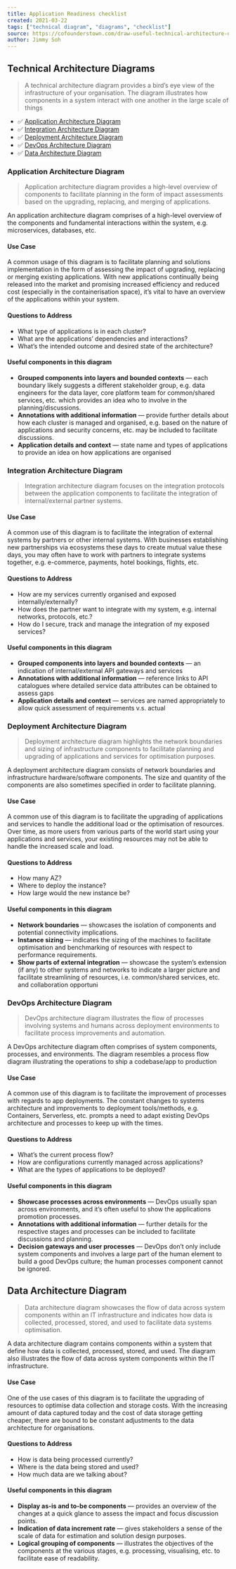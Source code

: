 ```yaml
---
title: Application Readiness checklist
created: 2021-03-22
tags: ["technical diagram", "diagrams", "checklist"]
source: https://cofounderstown.com/draw-useful-technical-architecture-diagrams-cc5d5
author: Jimmy Soh
---
```


## Technical Architecture Diagrams

> A technical architecture diagram provides a bird’s eye view of the infrastructure of your organisation. The diagram illustrates how components in a system interact with one another in the large scale of things

- ✅ [Application Architecture Diagram](#--application-architecture-diagram--)
- ✅ [Integration Architecture Diagram](#---integration-architecture-diagram--)
- ✅ [Deployment Architecture Diagram](#--deployment-architecture-diagram--)
- ✅ [DevOps Architecture Diagram](#--devops-architecture-diagram--)
- ✅ [Data Architecture Diagram](#--data-architecture-diagram--)

### **Application Architecture Diagram**

> Application architecture diagram provides a high-level overview of components to facilitate planning in the form of impact assessments based on the upgrading, replacing, and merging of applications.

An application architecture diagram comprises of a high-level overview of the components and fundamental interactions within the system, e.g. microservices, databases, etc.

#### Use Case

A common usage of this diagram is to facilitate planning and solutions implementation in the form of assessing the impact of upgrading, replacing or merging existing applications. With new applications continually being released into the market and promising increased efficiency and reduced cost (especially in the containerisation space), it’s vital to have an overview of the applications within your system.

#### Questions to Address

- What type of applications is in each cluster?
- What are the applications’ dependencies and interactions?
- What’s the intended outcome and desired state of the architecture?

#### Useful components in this diagram

- **Grouped components into layers and bounded contexts** — each boundary likely suggests a different stakeholder group, e.g. data engineers for the data layer, core platform team for common/shared services, etc. which provides an idea who to involve in the planning/discussions.
- **Annotations with additional information** — provide further details about how each cluster is managed and organised, e.g. based on the nature of applications and security concerns, etc. may be included to facilitate discussions.
- **Application details and context** — state name and types of applications to provide an idea on how applications are organised

### **Integration Architecture Diagram**

> Integration architecture diagram focuses on the integration protocols between the application components to facilitate the integration of internal/external partner systems.

#### Use Case

A common use of this diagram is to facilitate the integration of external systems by partners or other internal systems. With businesses establishing new partnerships via ecosystems these days to create mutual value these days, you may often have to work with partners to integrate systems together, e.g. e-commerce, payments, hotel bookings, flights, etc.

#### Questions to Address

- How are my services currently organised and exposed internally/externally?
- How does the partner want to integrate with my system, e.g. internal networks, protocols, etc.?
- How do I secure, track and manage the integration of my exposed services?

#### Useful components in this diagram

- **Grouped components into layers and bounded contexts** — an indication of internal/external API gateways and services
- **Annotations with additional information** — reference links to API catalogues where detailed service data attributes can be obtained to assess gaps
- **Application details and context** — services are named appropriately to allow quick assessment of requirements v.s. actual

### **Deployment Architecture Diagram**

> Deployment architecture diagram highlights the network boundaries and sizing of infrastructure components to facilitate planning and upgrading of applications and services for optimisation purposes.

A deployment architecture diagram consists of network boundaries and infrastructure hardware/software components. The size and quantity of the components are also sometimes specified in order to facilitate planning.

#### Use Case

A common use of this diagram is to facilitate the upgrading of applications and services to handle the additional load or the optimisation of resources. Over time, as more users from various parts of the world start using your applications and services, your existing resources may not be able to handle the increased scale and load.

#### Questions to Address

- How many AZ?
- Where to deploy the instance?
- How large would the new instance be?

#### Useful components in this diagram

- **Network boundaries** — showcases the isolation of components and potential connectivity implications.
- **Instance sizing** — indicates the sizing of the machines to facilitate optimisation and benchmarking of resources with respect to performance requirements.
- **Show parts of external integration** — showcase the system’s extension (if any) to other systems and networks to indicate a larger picture and facilitate streamlining of resources, i.e. common/shared services, etc. and collaboration opportuni

### **DevOps Architecture Diagram**

> DevOps architecture diagram illustrates the flow of processes involving systems and humans across deployment environments to facilitate process improvements and automation.

A DevOps architecture diagram often comprises of system components, processes, and environments. The diagram resembles a process flow diagram illustrating the operations to ship a codebase/app to production

#### Use Case

A common use of this diagram is to facilitate the improvement of processes with regards to app deployments. The constant changes to systems architecture and improvements to deployment tools/methods, e.g. Containers, Serverless, etc. prompts a need to adapt existing DevOps architecture and processes to keep up with the times.

#### Questions to Address

- What’s the current process flow?
- How are configurations currently managed across applications?
- What are the types of applications to be deployed?

#### Useful components in this diagram

- **Showcase processes across environments** — DevOps usually span across environments, and it’s often useful to show the applications promotion processes.
- **Annotations with additional information** — further details for the respective stages and processes can be included to facilitate discussions and planning.
- **Decision gateways and user processes** — DevOps don’t only include system components and involves a large part of the human element to build a good DevOps culture; the human processes component cannot be ignored.

## **Data Architecture Diagram**

> Data architecture diagram showcases the flow of data across system components within an IT infrastructure and indicates how data is collected, processed, stored, and used to facilitate data systems optimisation.

A data architecture diagram contains components within a system that define how data is collected, processed, stored, and used. The diagram also illustrates the flow of data across system components within the IT infrastructure.

#### Use Case

One of the use cases of this diagram is to facilitate the upgrading of resources to optimise data collection and storage costs. With the increasing amount of data captured today and the cost of data storage getting cheaper, there are bound to be constant adjustments to the data architecture for organisations.

#### Questions to Address

- How is data being processed currently?
- Where is the data being stored and used?
- How much data are we talking about?

#### Useful components in this diagram

- **Display as-is and to-be components** — provides an overview of the changes at a quick glance to assess the impact and focus discussion points.
- **Indication of data increment rate** — gives stakeholders a sense of the scale of data for estimation and solution design purposes.
- **Logical grouping of components** — illustrates the objectives of the components at the various stages, e.g. processing, visualising, etc. to facilitate ease of readability.
